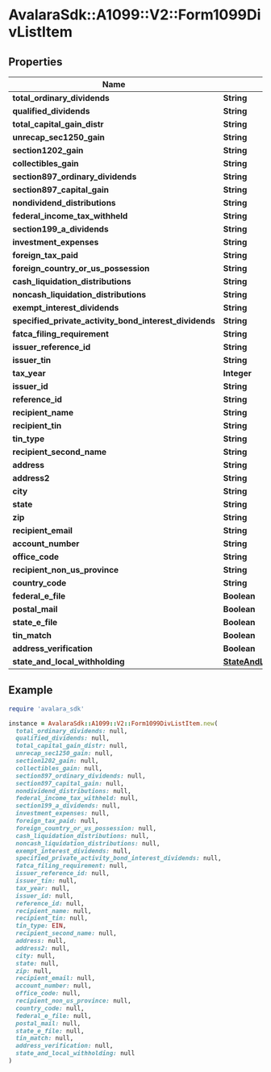 # AvalaraSdk::A1099::V2::Form1099DivListItem

## Properties

| Name | Type | Description | Notes |
| ---- | ---- | ----------- | ----- |
| **total_ordinary_dividends** | **String** |  | [optional] |
| **qualified_dividends** | **String** |  | [optional] |
| **total_capital_gain_distr** | **String** |  | [optional] |
| **unrecap_sec1250_gain** | **String** |  | [optional] |
| **section1202_gain** | **String** |  | [optional] |
| **collectibles_gain** | **String** |  | [optional] |
| **section897_ordinary_dividends** | **String** |  | [optional] |
| **section897_capital_gain** | **String** |  | [optional] |
| **nondividend_distributions** | **String** |  | [optional] |
| **federal_income_tax_withheld** | **String** |  | [optional] |
| **section199_a_dividends** | **String** |  | [optional] |
| **investment_expenses** | **String** |  | [optional] |
| **foreign_tax_paid** | **String** |  | [optional] |
| **foreign_country_or_us_possession** | **String** |  | [optional] |
| **cash_liquidation_distributions** | **String** |  | [optional] |
| **noncash_liquidation_distributions** | **String** |  | [optional] |
| **exempt_interest_dividends** | **String** |  | [optional] |
| **specified_private_activity_bond_interest_dividends** | **String** |  | [optional] |
| **fatca_filing_requirement** | **String** |  | [optional] |
| **issuer_reference_id** | **String** |  | [optional] |
| **issuer_tin** | **String** |  | [optional] |
| **tax_year** | **Integer** |  | [optional] |
| **issuer_id** | **String** |  | [optional] |
| **reference_id** | **String** |  | [optional] |
| **recipient_name** | **String** |  | [optional] |
| **recipient_tin** | **String** |  | [optional] |
| **tin_type** | **String** |  | [optional] |
| **recipient_second_name** | **String** |  | [optional] |
| **address** | **String** |  | [optional] |
| **address2** | **String** |  | [optional] |
| **city** | **String** |  | [optional] |
| **state** | **String** |  | [optional] |
| **zip** | **String** |  | [optional] |
| **recipient_email** | **String** |  | [optional] |
| **account_number** | **String** |  | [optional] |
| **office_code** | **String** |  | [optional] |
| **recipient_non_us_province** | **String** |  | [optional] |
| **country_code** | **String** |  | [optional] |
| **federal_e_file** | **Boolean** |  | [optional] |
| **postal_mail** | **Boolean** |  | [optional] |
| **state_e_file** | **Boolean** |  | [optional] |
| **tin_match** | **Boolean** |  | [optional] |
| **address_verification** | **Boolean** |  | [optional] |
| **state_and_local_withholding** | [**StateAndLocalWithholdingRequest**](StateAndLocalWithholdingRequest.md) |  | [optional] |

## Example

```ruby
require 'avalara_sdk'

instance = AvalaraSdk::A1099::V2::Form1099DivListItem.new(
  total_ordinary_dividends: null,
  qualified_dividends: null,
  total_capital_gain_distr: null,
  unrecap_sec1250_gain: null,
  section1202_gain: null,
  collectibles_gain: null,
  section897_ordinary_dividends: null,
  section897_capital_gain: null,
  nondividend_distributions: null,
  federal_income_tax_withheld: null,
  section199_a_dividends: null,
  investment_expenses: null,
  foreign_tax_paid: null,
  foreign_country_or_us_possession: null,
  cash_liquidation_distributions: null,
  noncash_liquidation_distributions: null,
  exempt_interest_dividends: null,
  specified_private_activity_bond_interest_dividends: null,
  fatca_filing_requirement: null,
  issuer_reference_id: null,
  issuer_tin: null,
  tax_year: null,
  issuer_id: null,
  reference_id: null,
  recipient_name: null,
  recipient_tin: null,
  tin_type: EIN,
  recipient_second_name: null,
  address: null,
  address2: null,
  city: null,
  state: null,
  zip: null,
  recipient_email: null,
  account_number: null,
  office_code: null,
  recipient_non_us_province: null,
  country_code: null,
  federal_e_file: null,
  postal_mail: null,
  state_e_file: null,
  tin_match: null,
  address_verification: null,
  state_and_local_withholding: null
)
```


